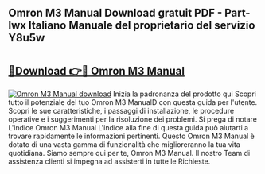 ## Omron M3 Manual Download gratuit PDF - Part-lwx Italiano Manuale del proprietario del servizio Y8u5w

# <h2><a href="http://dfggju.blite.top/?on=Omron+M3+Manual">🔗Download 👉🔴 Omron M3 Manual</a></h2>

[![Omron M3 Manual download](https://i.imgur.com/lujVjoI.png)](http://dfggju.blite.top/?on=Omron+M3+Manual)
Inizia la padronanza del prodotto qui Scopri tutto il potenziale del tuo Omron M3 ManualD con questa guida per l'utente. Scopri le sue caratteristiche, i passaggi di installazione, le procedure operative e i suggerimenti per la risoluzione dei problemi. Si prega di notare L'indice Omron M3 Manual L'indice alla fine di questa guida può aiutarti a trovare rapidamente le informazioni pertinenti. Questo Omron M3 Manual è dotato di una vasta gamma di funzionalità che miglioreranno la tua vita quotidiana. Siamo sempre qui per te, Omron M3 Manual. Il nostro Team di assistenza clienti si impegna ad assisterti in tutte le Richieste.
